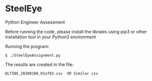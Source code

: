# SteelEye
Python Engineer Assessment

Before running the code, please install the libraies using pip3 or other installation tool in your Python3 environment

Running the program:

	$ ./SteelEyeAssignment.py

 The results are created in the file:

	DLTINS_20200108_01of03.csv  OR Similar csv
